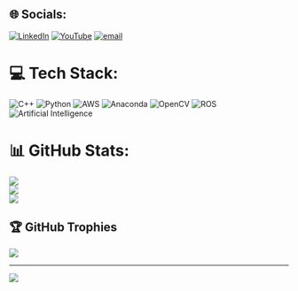 
## 🌐 Socials:
[![LinkedIn](https://img.shields.io/badge/LinkedIn-%230077B5.svg?logo=linkedin&logoColor=white)](https://www.linkedin.com/in/suresh-geddada) [![YouTube](https://img.shields.io/badge/YouTube-%23FF0000.svg?logo=YouTube&logoColor=white)](http://www.youtube.com/@geddadasuresh6) [![email](https://img.shields.io/badge/Email-D14836?logo=gmail&logoColor=white)](mailto:geddadasuresh6@gmail.com) 

# 💻 Tech Stack:
![C++](https://img.shields.io/badge/c++-%2300599C.svg?style=for-the-badge&logo=c%2B%2B&logoColor=white) ![Python](https://img.shields.io/badge/python-3670A0?style=for-the-badge&logo=python&logoColor=ffdd54) ![AWS](https://img.shields.io/badge/AWS-%23FF9900.svg?style=for-the-badge&logo=amazon-aws&logoColor=white) ![Anaconda](https://img.shields.io/badge/Anaconda-%2344A833.svg?style=for-the-badge&logo=anaconda&logoColor=white) ![OpenCV](https://img.shields.io/badge/opencv-%23white.svg?style=for-the-badge&logo=opencv&logoColor=white) ![ROS](https://img.shields.io/badge/ros-%230A0FF9.svg?style=for-the-badge&logo=ros&logoColor=white)
![Artificial Intelligence](https://img.shields.io/badge/AWS-%23FF9900.svg?style=for-the-badge&logo=amazon-aws&logoColor=white)
# 📊 GitHub Stats:
![](https://github-readme-stats.vercel.app/api?username=geddadasuresh84326&theme=dark&hide_border=false&include_all_commits=true&count_private=false)<br/>
![](https://nirzak-streak-stats.vercel.app/?user=geddadasuresh84326&theme=dark&hide_border=false)<br/>
![](https://github-readme-stats.vercel.app/api/top-langs/?username=geddadasuresh84326&theme=dark&hide_border=false&include_all_commits=true&count_private=false&layout=compact)

## 🏆 GitHub Trophies
![](https://github-profile-trophy.vercel.app/?username=geddadasuresh84326&theme=radical&no-frame=false&no-bg=true&margin-w=4)

---
[![](https://visitcount.itsvg.in/api?id=geddadasuresh84326&icon=0&color=12)](https://visitcount.itsvg.in)

<!-- Proudly created with GPRM ( https://gprm.itsvg.in ) -->
